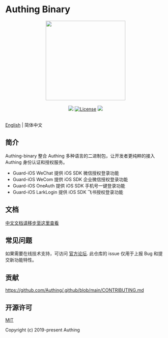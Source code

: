 # Authing Binary

<div align=center>
  <img width="250" src="https://files.authing.co/authing-console/authing-logo-new-20210924.svg" />
</div>
<br/>
<div align="center">
  <a href="https://forum.authing.cn/" target="_blank"><img src="https://img.shields.io/badge/chat-forum-blue" /></a>
  <a href="https://opensource.org/licenses/MIT" target="_blank"><img src="https://img.shields.io/badge/License-MIT-success" alt="License"></a>
  <a href="javascript:;"><img src="https://img.shields.io/badge/PRs-welcome-green"></a>
<br/>

<br>
</div>

[English](./README.md) | 简体中文

## 简介

Authing-binary 整合 Authing 多种语言的二进制包，让开发者更纯粹的接入 Authing 身份认证和授权服务。
- Guard-iOS WeChat 提供 iOS SDK 微信授权登录功能
- Guard-iOS WeCom 提供 iOS SDK 企业微信授权登录功能
- Guard-iOS OneAuth 提供 iOS SDK 手机号一键登录功能
- Guard-iOS LarkLogin 提供 iOS SDK 飞书授权登录功能

## 文档

[中文文档请移步至这里查看](https://docs.authing.cn/v2/reference/sdk-for-ios/social/)

## 常见问题

如果需要在线技术支持，可访问 [官方论坛](https://forum.authing.cn/). 此仓库的 issue 仅用于上报 Bug 和提交新功能特性。

## 贡献

https://github.com/Authing/.github/blob/main/CONTRIBUTING.md

## 开源许可

[MIT](https://opensource.org/licenses/MIT)

Copyright (c) 2019-present Authing
